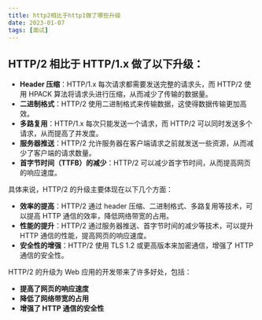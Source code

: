 ```yaml
---
title: http2相比于http1做了哪些升级
date: 2023-01-07
tags: [面试]
---
```


## HTTP/2 相比于 HTTP/1.x 做了以下升级：

* **Header 压缩**：HTTP/1.x 每次请求都需要发送完整的请求头，而 HTTP/2 使用 HPACK 算法将请求头进行压缩，从而减少了传输的数据量。
* **二进制格式**：HTTP/2 使用二进制格式来传输数据，这使得数据传输更加高效。
* **多路复用**：HTTP/1.x 每次只能发送一个请求，而 HTTP/2 可以同时发送多个请求，从而提高了并发度。
* **服务器推送**：HTTP/2 允许服务器在客户端请求之前就发送一些资源，从而减少了客户端的请求数量。
* **首字节时间（TTFB）的减少**：HTTP/2 可以减少首字节时间，从而提高网页的响应速度。

具体来说，HTTP/2 的升级主要体现在以下几个方面：

* **效率的提高**：HTTP/2 通过 header 压缩、二进制格式、多路复用等技术，可以提高 HTTP 通信的效率，降低网络带宽的占用。
* **性能的提升**：HTTP/2 通过服务器推送、首字节时间的减少等技术，可以提升 HTTP 通信的性能，提高网页的响应速度。
* **安全性的增强**：HTTP/2 使用 TLS 1.2 或更高版本来加密通信，增强了 HTTP 通信的安全性。

HTTP/2 的升级为 Web 应用的开发带来了许多好处，包括：

* **提高了网页的响应速度**
* **降低了网络带宽的占用**
* **增强了 HTTP 通信的安全性**
